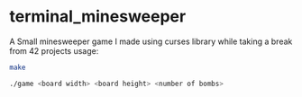 # terminal_minesweeper
A Small minesweeper game I made using curses library while taking a break from 42 projects
usage:
```bash
make

./game <board width> <board height> <number of bombs>
